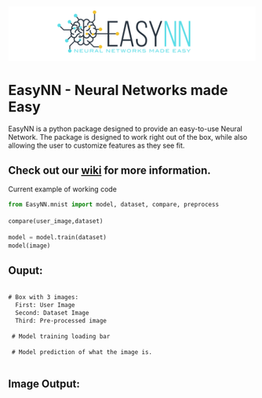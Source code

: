 ![](https://raw.githubusercontent.com/danielwilczak101/EasyNN/media/images/readme_logo.png)

# EasyNN - Neural Networks made Easy
EasyNN is a python package designed to provide an easy-to-use Neural Network. The package is designed to work right out of the box, while also allowing the user to customize features as they see fit. 

## Check out our [wiki](https://github.com/danielwilczak101/EasyNN/wiki) for more information.

Current example of working code
```Python
from EasyNN.mnist import model, dataset, compare, preprocess 

compare(user_image,dataset)

model = model.train(dataset)
model(image)
```

## Ouput:
```

# Box with 3 images:
  First: User Image
  Second: Dataset Image
  Third: Pre-processed image
  
 # Model training loading bar
 
 # Model prediction of what the image is.
 
```

## Image Output:
```
```
